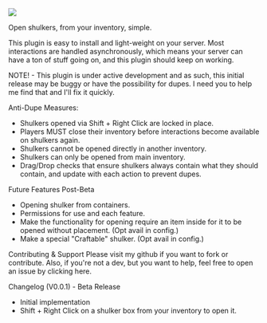 <img src='https://imgur.com/RjqWd3F'/>

Open shulkers, from your inventory, simple.

This plugin is easy to install and light-weight on your server. Most interactions are handled asynchronously, which means your server can have a ton of stuff going on, and this plugin should keep on working.

NOTE! - This plugin is under active development and as such, this initial release may be buggy or have the possibility for dupes. I need you to help me find that and I'll fix it quickly.

Anti-Dupe Measures:
- Shulkers opened via Shift + Right Click are locked in place.
- Players MUST close their inventory before interactions become available on shulkers again.
- Shulkers cannot be opened directly in another inventory.
- Shulkers can only be opened from main inventory.
- Drag/Drop checks that ensure shulkers always contain what they should contain, and update with each action to prevent dupes.

Future Features Post-Beta
- Opening shulker from containers.
- Permissions for use and each feature.
- Make the functionality for opening require an item inside for it to be opened without placement. (Opt avail in config.)
- Make a special "Craftable" shulker. (Opt avail in config.)

Contributing & Support
Please visit my github if you want to fork or contribute. Also, if you're not a dev, but you want to help, feel free to open an issue by clicking here.

Changelog (V0.0.1) - Beta Release
- Initial implementation
- Shift + Right Click on a shulker box from your inventory to open it.
